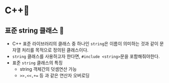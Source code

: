 # C++📜

## 표준 string 클래스 💬

- C++ 표준 라이브러리의 클래스 중 하나인 `string`은 이름이 의미하는 것과 같이 문자열 처리를 목적으로 정의된 클래스이다.
- `string` 클래스를 사용하고자 한다면, `#include <string>`문을 포함해줘야한다.
- 표준 `string` 클래스의 특징
  - string 객체간의 덧셈연산 가능
  - `>>,<<,+=` 등 과 같은 연산자 오버로딩
